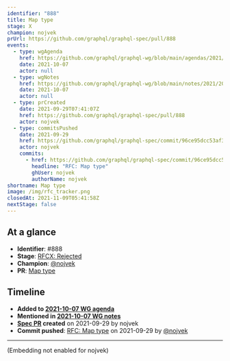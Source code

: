 ```yaml
---
identifier: "888"
title: Map type
stage: X
champion: nojvek
prUrl: https://github.com/graphql/graphql-spec/pull/888
events:
  - type: wgAgenda
    href: https://github.com/graphql/graphql-wg/blob/main/agendas/2021/2021-10-07.md
    date: 2021-10-07
    actor: null
  - type: wgNotes
    href: https://github.com/graphql/graphql-wg/blob/main/notes/2021/2021-10-07.md
    date: 2021-10-07
    actor: null
  - type: prCreated
    date: 2021-09-29T07:41:07Z
    href: https://github.com/graphql/graphql-spec/pull/888
    actor: nojvek
  - type: commitsPushed
    date: 2021-09-29
    href: https://github.com/graphql/graphql-spec/commit/96ce95dcc53af344be1bfdfa87db04b4b7e485fd
    actor: nojvek
    commits:
      - href: https://github.com/graphql/graphql-spec/commit/96ce95dcc53af344be1bfdfa87db04b4b7e485fd
        headline: "RFC: Map type"
        ghUser: nojvek
        authorName: nojvek
shortname: Map type
image: /img/rfc_tracker.png
closedAt: 2021-11-09T05:41:58Z
nextStage: false
---
```


## At a glance

- **Identifier**: #888
- **Stage**: [RFCX: Rejected](https://github.com/graphql/graphql-spec/blob/main/CONTRIBUTING.md#stage-x-rejected)
- **Champion**: [@nojvek](https://github.com/nojvek)
- **PR**: [Map type](https://github.com/graphql/graphql-spec/pull/888)

<!-- BEGIN_CUSTOM_TEXT -->



<!-- END_CUSTOM_TEXT -->

## Timeline

- **Added to [2021-10-07 WG agenda](https://github.com/graphql/graphql-wg/blob/main/agendas/2021/2021-10-07.md)**
- **Mentioned in [2021-10-07 WG notes](https://github.com/graphql/graphql-wg/blob/main/notes/2021/2021-10-07.md)**
- **[Spec PR](https://github.com/graphql/graphql-spec/pull/888) created** on 2021-09-29 by nojvek
- **Commit pushed**: [RFC: Map type](https://github.com/graphql/graphql-spec/commit/96ce95dcc53af344be1bfdfa87db04b4b7e485fd) on 2021-09-29 by [@nojvek](https://github.com/nojvek)

<!-- VERBATIM -->

---

(Embedding not enabled for nojvek)
